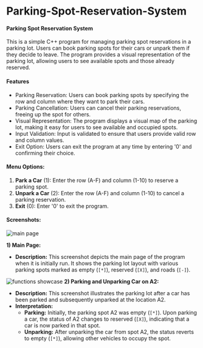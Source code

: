 # Parking-Spot-Reservation-System

#### Parking Spot Reservation System
This is a simple C++ program for managing parking spot reservations in a parking lot. 
Users can book parking spots for their cars or unpark them if they decide to leave.
The program provides a visual representation of the parking lot, allowing users to see available spots and those already reserved.

#### Features
- Parking Reservation: Users can book parking spots by specifying the row and column where they want to park their cars.
- Parking Cancellation: Users can cancel their parking reservations, freeing up the spot for others.
- Visual Representation: The program displays a visual map of the parking lot, making it easy for users to see available and occupied spots.
- Input Validation: Input is validated to ensure that users provide valid row and column values.
- Exit Option: Users can exit the program at any time by entering '0' and confirming their choice.

#### Menu Options:
1. **Park a Car** (1): Enter the row (A-F) and column (1-10) to reserve a parking spot.
2. **Unpark a Car** (2): Enter the row (A-F) and column (1-10) to cancel a parking reservation.
3. **Exit** (0): Enter '0' to exit the program.

#### Screenshots:
![main page](https://github.com/kafuteekito/Parking-Spot-Reservation-System/assets/150647815/14f3ebfa-a9a7-4d15-a3ab-5d3ff1c0f163)

**1) Main Page:**
- **Description:** This screenshot depicts the main page of the program when it is initially run. It shows the parking lot layout with various parking spots marked as empty (`[*]`), reserved (`[X]`), and roads (`[-]`).

![functions showcase](https://github.com/kafuteekito/Parking-Spot-Reservation-System/assets/150647815/bab121b5-1670-4497-9cf3-22ada760458b)
**2) Parking and Unparking Car on A2:**
- **Description:** This screenshot illustrates the parking lot after a car has been parked and subsequently unparked at the location A2.
- **Interpretation:** 
    - **Parking:** Initially, the parking spot A2 was empty (`[*]`). Upon parking a car, the status of A2 changes to reserved (`[X]`), indicating that a car is now parked in that spot.
    - **Unparking:** After unparking the car from spot A2, the status reverts to empty (`[*]`), allowing other vehicles to occupy the spot.
